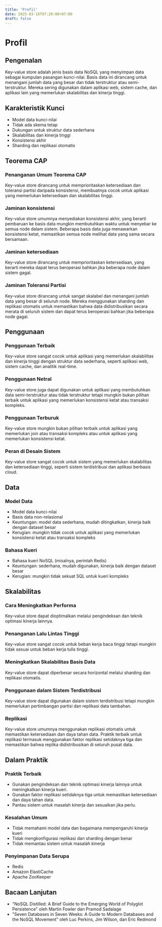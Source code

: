 ```yaml
---
title: 'Profil'
date: 2025-03-16T07:20:00+07:00
draft: false
---
```


# Profil

## **Pengenalan**

Key-value store adalah jenis basis data NoSQL yang menyimpan data sebagai kumpulan pasangan kunci-nilai. Basis data ini dirancang untuk menangani jumlah data yang besar dan tidak terstruktur atau semi-terstruktur. Mereka sering digunakan dalam aplikasi web, sistem cache, dan aplikasi lain yang memerlukan skalabilitas dan kinerja tinggi.

## **Karakteristik Kunci**

- Model data kunci-nilai
- Tidak ada skema tetap
- Dukungan untuk struktur data sederhana
- Skalabilitas dan kinerja tinggi
- Konsistensi akhir
- Sharding dan replikasi otomatis

## **Teorema CAP**

### Penanganan Umum Teorema CAP

Key-value store dirancang untuk memprioritaskan ketersediaan dan toleransi partisi daripada konsistensi, membuatnya cocok untuk aplikasi yang memerlukan ketersediaan dan skalabilitas tinggi.

### **Jaminan konsistensi**

Key-value store umumnya menyediakan konsistensi akhir, yang berarti pembaruan ke basis data mungkin membutuhkan waktu untuk menyebar ke semua node dalam sistem. Beberapa basis data juga menawarkan konsistensi ketat, memastikan semua node melihat data yang sama secara bersamaan.

### **Jaminan ketersediaan**

Key-value store dirancang untuk memprioritaskan ketersediaan, yang berarti mereka dapat terus beroperasi bahkan jika beberapa node dalam sistem gagal.

### **Jaminan Toleransi Partisi**

Key-value store dirancang untuk sangat skalabel dan menangani jumlah data yang besar di seluruh node. Mereka menggunakan sharding dan replikasi otomatis untuk memastikan bahwa data didistribusikan secara merata di seluruh sistem dan dapat terus beroperasi bahkan jika beberapa node gagal.

## **Penggunaan**

### **Penggunaan Terbaik**

Key-value store sangat cocok untuk aplikasi yang memerlukan skalabilitas dan kinerja tinggi dengan struktur data sederhana, seperti aplikasi web, sistem cache, dan analitik real-time.

### **Penggunaan Netral**

Key-value store juga dapat digunakan untuk aplikasi yang membutuhkan data semi-terstruktur atau tidak terstruktur tetapi mungkin bukan pilihan terbaik untuk aplikasi yang memerlukan konsistensi ketat atau transaksi kompleks.

### **Penggunaan Terburuk**

Key-value store mungkin bukan pilihan terbaik untuk aplikasi yang memerlukan join atau transaksi kompleks atau untuk aplikasi yang memerlukan konsistensi ketat.

### **Peran di Desain Sistem**

Key-value store sangat cocok untuk sistem yang memerlukan skalabilitas dan ketersediaan tinggi, seperti sistem terdistribusi dan aplikasi berbasis cloud.

## Data

### **Model Data**

- Model data kunci-nilai
- Basis data non-relasional
- Keuntungan: model data sederhana, mudah ditingkatkan, kinerja baik dengan dataset besar
- Kerugian: mungkin tidak cocok untuk aplikasi yang memerlukan konsistensi ketat atau transaksi kompleks

### **Bahasa Kueri**

- Bahasa kueri NoSQL (misalnya, perintah Redis)
- Keuntungan: sederhana, mudah digunakan, kinerja baik dengan dataset besar
- Kerugian: mungkin tidak sekuat SQL untuk kueri kompleks

## **Skalabilitas**

### Cara Meningkatkan Performa

Key-value store dapat dioptimalkan melalui pengindeksan dan teknik optimasi kinerja lainnya.

### **Penanganan Lalu Lintas Tinggi**

Key-value store sangat cocok untuk beban kerja baca tinggi tetapi mungkin tidak sesuai untuk beban kerja tulis tinggi.

### Meningkatkan Skalabilitas Basis Data

Key-value store dapat diperbesar secara horizontal melalui sharding dan replikasi otomatis.

### **Penggunaan dalam Sistem Terdistribusi**

Key-value store dapat digunakan dalam sistem terdistribusi tetapi mungkin memerlukan pertimbangan partisi dan replikasi data tambahan.

### **Replikasi**

Key-value store umumnya menggunakan replikasi otomatis untuk memastikan ketersediaan dan daya tahan data. Praktik terbaik untuk replikasi termasuk menggunakan faktor replikasi setidaknya tiga dan memastikan bahwa replika didistribusikan di seluruh pusat data.

## Dalam Praktik

### Praktik Terbaik

- Gunakan pengindeksan dan teknik optimasi kinerja lainnya untuk meningkatkan kinerja kueri.
- Gunakan faktor replikasi setidaknya tiga untuk memastikan ketersediaan dan daya tahan data.
- Pantau sistem untuk masalah kinerja dan sesuaikan jika perlu.

### Kesalahan Umum

- Tidak memahami model data dan bagaimana mempengaruhi kinerja kueri
- Tidak mengkonfigurasi replikasi dan sharding dengan benar
- Tidak memantau sistem untuk masalah kinerja

### Penyimpanan Data Serupa

- Redis
- Amazon ElastiCache
- Apache ZooKeeper

## Bacaan Lanjutan

- "NoSQL Distilled: A Brief Guide to the Emerging World of Polyglot Persistence" oleh Martin Fowler dan Pramod Sadalage
- "Seven Databases in Seven Weeks: A Guide to Modern Databases and the NoSQL Movement" oleh Luc Perkins, Jim Wilson, dan Eric Redmond
